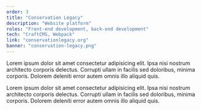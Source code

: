 ```yaml
---
order: 3
title: "Conservation Legacy"
description: "Website platform"
roles: "Front-end development, back-end development"
tech: "CraftCMS, Webpack"
link: "conservationlegacy.org"
banner: "conservation-legacy.png"
---
```

Lorem ipsum dolor sit amet consectetur adipisicing elit. Ipsa nisi nostrum architecto corporis
delectus. Corrupti ullam in facilis sed doloribus, minima corporis. Dolorem deleniti error autem omnis illo aliquid quis.

Lorem ipsum dolor sit amet consectetur adipisicing elit. Ipsa nisi nostrum architecto corporis delectus. Corrupti ullam in facilis sed doloribus, minima corporis. Dolorem deleniti error autem omnis illo aliquid quis.
